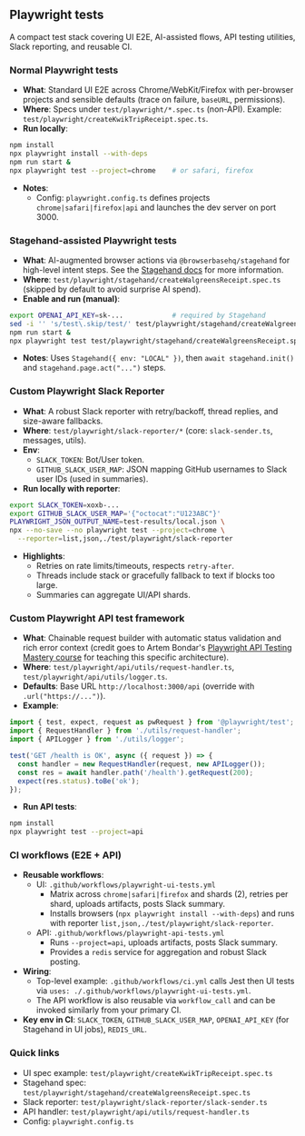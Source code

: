 ## Playwright tests

A compact test stack covering UI E2E, AI-assisted flows, API testing utilities, Slack reporting, and reusable CI.

### Normal Playwright tests
- **What**: Standard UI E2E across Chrome/WebKit/Firefox with per-browser projects and sensible defaults (trace on failure, `baseURL`, permissions).
- **Where**: Specs under `test/playwright/*.spec.ts` (non-API). Example: `test/playwright/createKwikTripReceipt.spec.ts`.
- **Run locally**:
 
```bash
npm install
npx playwright install --with-deps
npm run start &
npx playwright test --project=chrome    # or safari, firefox
```
 
- **Notes**:
  - Config: `playwright.config.ts` defines projects `chrome|safari|firefox|api` and launches the dev server on port 3000.

### Stagehand-assisted Playwright tests
- **What**: AI-augmented browser actions via `@browserbasehq/stagehand` for high-level intent steps. See the [Stagehand docs](https://docs.stagehand.dev/first-steps/introduction) for more information.
- **Where**: `test/playwright/stagehand/createWalgreensReceipt.spec.ts` (skipped by default to avoid surprise AI spend).
- **Enable and run (manual)**:
 
```bash
export OPENAI_API_KEY=sk-...            # required by Stagehand
sed -i '' 's/test\.skip/test/' test/playwright/stagehand/createWalgreensReceipt.spec.ts
npm run start &
npx playwright test test/playwright/stagehand/createWalgreensReceipt.spec.ts --project=chrome
```
 
- **Notes**: Uses `Stagehand({ env: "LOCAL" })`, then `await stagehand.init()` and `stagehand.page.act("...")` steps.

### Custom Playwright Slack Reporter
- **What**: A robust Slack reporter with retry/backoff, thread replies, and size-aware fallbacks.
- **Where**: `test/playwright/slack-reporter/*` (core: `slack-sender.ts`, messages, utils).
- **Env**:
  - `SLACK_TOKEN`: Bot/User token.
  - `GITHUB_SLACK_USER_MAP`: JSON mapping GitHub usernames to Slack user IDs (used in summaries).
- **Run locally with reporter**:
 
```bash
export SLACK_TOKEN=xoxb-...
export GITHUB_SLACK_USER_MAP='{"octocat":"U123ABC"}'
PLAYWRIGHT_JSON_OUTPUT_NAME=test-results/local.json \
npx --no-save --no playwright test --project=chrome \
  --reporter=list,json,./test/playwright/slack-reporter
```
 
- **Highlights**:
  - Retries on rate limits/timeouts, respects `retry-after`.
  - Threads include stack or gracefully fallback to text if blocks too large.
  - Summaries can aggregate UI/API shards.

### Custom Playwright API test framework
- **What**: Chainable request builder with automatic status validation and rich error context (credit goes to Artem Bondar's [Playwright API Testing Mastery course](https://www.bondaracademy.com/course/playwright-api-testing-mastery) for teaching this specific architecture).
- **Where**: `test/playwright/api/utils/request-handler.ts`, `test/playwright/api/utils/logger.ts`.
- **Defaults**: Base URL `http://localhost:3000/api` (override with `.url("https://...")`).
- **Example**:
 
```ts
import { test, expect, request as pwRequest } from '@playwright/test';
import { RequestHandler } from './utils/request-handler';
import { APILogger } from './utils/logger';

test('GET /health is OK', async ({ request }) => {
  const handler = new RequestHandler(request, new APILogger());
  const res = await handler.path('/health').getRequest(200);
  expect(res.status).toBe('ok');
});
```
 
- **Run API tests**:
 
```bash
npm install
npx playwright test --project=api
```

### CI workflows (E2E + API)
- **Reusable workflows**:
  - UI: `.github/workflows/playwright-ui-tests.yml`
    - Matrix across `chrome|safari|firefox` and shards (2), retries per shard, uploads artifacts, posts Slack summary.
    - Installs browsers (`npx playwright install --with-deps`) and runs with reporter `list,json,./test/playwright/slack-reporter`.
  - API: `.github/workflows/playwright-api-tests.yml`
    - Runs `--project=api`, uploads artifacts, posts Slack summary.
    - Provides a `redis` service for aggregation and robust Slack posting.
- **Wiring**:
  - Top-level example: `.github/workflows/ci.yml` calls Jest then UI tests via `uses: ./.github/workflows/playwright-ui-tests.yml`.
  - The API workflow is also reusable via `workflow_call` and can be invoked similarly from your primary CI.
- **Key env in CI**: `SLACK_TOKEN`, `GITHUB_SLACK_USER_MAP`, `OPENAI_API_KEY` (for Stagehand in UI jobs), `REDIS_URL`.

### Quick links
 
- UI spec example: `test/playwright/createKwikTripReceipt.spec.ts`
- Stagehand spec: `test/playwright/stagehand/createWalgreensReceipt.spec.ts`
- Slack reporter: `test/playwright/slack-reporter/slack-sender.ts`
- API handler: `test/playwright/api/utils/request-handler.ts`
- Config: `playwright.config.ts`